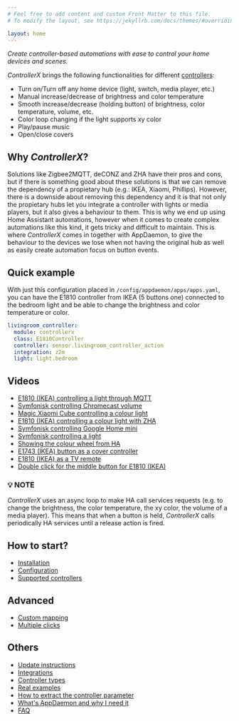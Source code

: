 ```yaml
---
# Feel free to add content and custom Front Matter to this file.
# To modify the layout, see https://jekyllrb.com/docs/themes/#overriding-theme-defaults

layout: home
---
```


_Create controller-based automations with ease to control your home devices and scenes._

_ControllerX_ brings the following functionalities for different [controllers](/controllerx/controllers):

- Turn on/Turn off any home device (light, switch, media player, etc.)
- Manual increase/decrease of brightness and color temperature
- Smooth increase/decrease (holding button) of brightness, color temperature, volume, etc.
- Color loop changing if the light supports xy color
- Play/pause music
- Open/close covers

## Why _ControllerX_?

Solutions like Zigbee2MQTT, deCONZ and ZHA have their pros and cons, but if there is something good about these solutions is that we can remove the dependency of a propietary hub (e.g.: IKEA, Xiaomi, Phillips). However, there is a downside about removing this dependency and it is that not only the propietary hubs let you integrate a controller with lights or media players, but it also gives a behaviour to them. This is why we end up using Home Assistant automations, however when it comes to create complex automations like this kind, it gets tricky and difficult to maintain. This is where _ControllerX_ comes in together with AppDaemon, to give the behaviour to the devices we lose when not having the original hub as well as easily create automation focus on button events.

## Quick example

With just this configuration placed in `/config/appdaemon/apps/apps.yaml`, you can have the E1810 controller from IKEA (5 buttons one) connected to the bedroom light and be able to change the brightness and color temperature or color.

```yaml
livingroom_controller:
  module: controllerx
  class: E1810Controller
  controller: sensor.livingroom_controller_action
  integration: z2m
  light: light.bedroom
```

## Videos

- [E1810 (IKEA) controlling a light through MQTT](https://twitter.com/xaviml93/status/1292235973510733826)
- [Symfonisk controlling Chromecast volume](https://twitter.com/xaviml93/status/1278000379444240390)
- [Magic Xiaomi Cube controlling a colour light](https://twitter.com/xaviml93/status/1231542785486049280)
- [E1810 (IKEA) controlling a colour light with ZHA](https://twitter.com/xaviml93/status/1227573383489085440)
- [Symfonisk controlling Google Home mini](https://twitter.com/xaviml93/status/1216124464901115905)
- [Symfonisk controlling a light](https://twitter.com/xaviml93/status/1216297058581258240)
- [Showing the colour wheel from HA](https://twitter.com/xaviml93/status/1213978663294787595)
- [E1743 (IKEA) button as a cover controller](https://twitter.com/xaviml93/status/1279875564736741376)
- [E1810 (IKEA) as a TV remote](https://twitter.com/xaviml93/status/1279874124026970115)
- [Double click for the middle button for E1810 (IKEA)](https://twitter.com/xaviml93/status/1313238350913040384)

### 💡 **NOTE**

_ControllerX_ uses an async loop to make HA call services requests (e.g. to change the brightness, the color temperature, the xy color, the volume of a media player). This means that when a button is held, _ControllerX_ calls periodically HA services until a release action is fired.

## How to start?

- [Installation](/controllerx/start/installation)
- [Configuration](/controllerx/start/configuration)
- [Supported controllers](/controllerx/controllers)

## Advanced

- [Custom mapping](others/custom-controllers)
- [Multiple clicks](others/multiple-clicks)

## Others

- [Update instructions](/controllerx/others/update)
- [Integrations](others/integrations)
- [Controller types](/controllerx/start/type-configuration)
- [Real examples](/controllerx/examples)
- [How to extract the controller parameter](others/extract-controller-id)
- [What's AppDaemon and why I need it](others/run-appdaemon)
- [FAQ](faq)
